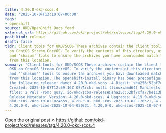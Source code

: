 ```yaml
---
title: 4.20.0-okd-scos.4
date: '2025-10-07T13:10:07+00:00'
tags:
- openshift
source: OKD/OpenShift Docs feed
external_url: https://github.com/okd-project/okd/releases/tag/4.20.0-okd-scos.4
post_kind: release
draft: false
tldr: Client tools for OKD/SCOS These archives contain the client tooling for OKD
  on CentOS Stream CoreOS. To verify the contents of this directory, use the 'gpg'
  and 'shasum' tools to ensure the archives you have downloaded match those published
  from this location.
summary: 'Client tools for OKD/SCOS These archives contain the client tooling for
  OKD on CentOS Stream CoreOS. To verify the contents of this directory, use the ''gpg''
  and ''shasum'' tools to ensure the archives you have downloaded match those published
  from this location. The openshift-install binary has been preconfigured to install
  the following release: Name: 4.20.0-okd-scos. 4 Digest: sha256:52bf7cfa77be113b418ec5120a1731c41f3242162b2c7929c656656b2d9fd3a7
  Created: 2025-10-07T12:59:16Z OS/Arch: multi (linux/amd64) Manifests: 805 Metadata
  files: 2 Pull From: quay. io/okd/scos-release@sha256:52bf7cfa77be113b418ec5120a1731c41f3242162b2c7929c656656b2d9fd3a7
  Release Metadata: Version: 4.20.0-okd-scos. 4 Upgrades: 4.19.0-okd-scos. 19, 4.20.0-0.
  okd-scos-2025-10-02-024655, 4.20.0-0. okd-scos-2025-10-02-170521, 4.20.0-0. okd-scos-2025-10-03-170521,
  4.20.0-0. okd-scos-2025-10-04-050521, 4.20.0-0. okd-scos-2025-10-07-035058, 4.20.0-okd-scos.'
---
```

Open the original post ↗ https://github.com/okd-project/okd/releases/tag/4.20.0-okd-scos.4
